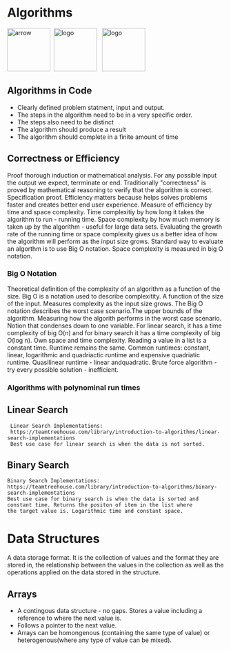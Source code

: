 # Algorithms

<img width="100" alt="arrow" src="https://user-images.githubusercontent.com/19231569/213458967-d77d1ede-cbb8-4cda-8d58-7ac2a1c70503.png"> &nbsp;<img width="100" alt="logo" src="https://user-images.githubusercontent.com/111147520/224722633-4514c7d6-b10e-41d0-8942-80147bdb88ff.png"> &nbsp;
<img width="100" alt="logo" src="https://user-images.githubusercontent.com/111147520/224819343-82ceb3c6-609e-48f7-9fec-d165a924545f.png">

## Algorithms in Code

* Clearly defined problem statment, input and output.
* The steps in the algorithm need to be in a very specific order.
* The steps also need to be distinct
* The algorithm should produce a result
* The algorithm should complete in a finite amount of time


## Correctness or Efficiency

Proof thorough induction or mathematical analysis. For any possible input the output we expect, terrminate or end. 
Traditionally "correctness" is proved by mathematical reasoning to verify that the algorithm is correct. Specification proof.
Efficiency matters because helps solves problems faster and creates better end user experience. Measure of efficiency by
time and space complexity. Time complexitiy by how long it takes the algorithm to run - running time. Space complexity by how 
much memory is taken up by the algorithm - useful for large data sets. Evaluating the growth rate of the running time or space 
complexity gives us a better idea of how the algorithm will perform as the input size grows. Standard way to evaluate
an algorthm is to use Big O notation. Space complexity is measured in big O notation.

### Big O Notation
Theoretical definition of the complexity of an algorithm as a function of the size. Big O is a notation used
to describe complexitity. A function of the size of the input. Measures complexity as the input size grows.
The Big O notation describes the worst case scenario.The upper bounds of the algorithm. Measuring how the algorith performs 
in the worst case scenario. Notion that condenses down to one variable. For linear search, it has a time complexity of big 
O(n) and for binary search it has a time complexity of big O(log n). Own space and time complexity. Reading a value in
a list is a constant time. Runtime remains the same. Common runtimes: constant, linear, logarithmic and quadriactic runtime 
and expensive quadriatic runtime. Quasilinear runtime - linear andquadratic. Brute force algorithm - try every 
possible solution - inefficient.

### Algorithms with polynominal run times




## Linear Search
```
 Linear Search Implementations:
 https://teamtreehouse.com/library/introduction-to-algorithms/linear-search-implementations
 Best use case for linear search is when the data is not sorted.

```

## Binary Search
```
Binary Search Implementations:
https://teamtreehouse.com/library/introduction-to-algorithms/binary-search-implementations
Best use case for binary search is when the data is sorted and constant time. Returns the positon of item in the list where
the target value is. Logarithmic time and constant space. 

```

# Data Structures

A data storage format. It is the collection of values and the format they are stored in, the relationship
between the values in the collection as well as the operations applied on the data stored in the structure.


## Arrays
* A contingous data structure  - no gaps. Stores a value including a reference to where the next value is.
* Follows a pointer to the next value.
* Arrays can be homongenous (containing the same type of value) or heterogenous(where any type of value can be mixed).